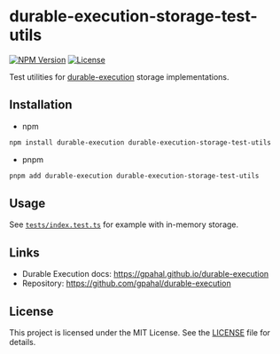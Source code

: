 # durable-execution-storage-test-utils

[![NPM Version](https://img.shields.io/npm/v/durable-execution-storage-test-utils)](https://www.npmjs.com/package/durable-execution-storage-test-utils)
[![License](https://img.shields.io/npm/l/durable-execution-storage-test-utils)](https://github.com/gpahal/durable-execution/blob/main/LICENSE)

Test utilities for [durable-execution](https://github.com/gpahal/durable-execution) storage implementations.

## Installation

- npm

```bash
npm install durable-execution durable-execution-storage-test-utils
```

- pnpm

```bash
pnpm add durable-execution durable-execution-storage-test-utils
```

## Usage

See [`tests/index.test.ts`](./tests/index.test.ts) for example with in-memory storage.

## Links

- Durable Execution docs: <https://gpahal.github.io/durable-execution>
- Repository: <https://github.com/gpahal/durable-execution>

## License

This project is licensed under the MIT License. See the
[LICENSE](https://github.com/gpahal/durable-execution/blob/main/LICENSE) file for details.
